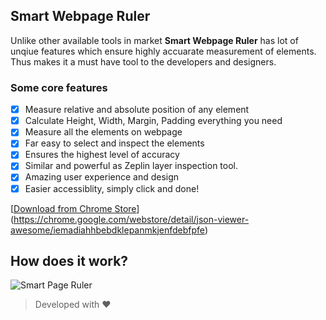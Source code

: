## Smart Webpage Ruler
Unlike other available tools in market **Smart Webpage Ruler** has lot of unqiue features which ensure highly accuarate measurement of elements. Thus makes it a must have tool to the developers and designers.


### Some core features

- [x] Measure relative and absolute position of any element
- [x] Calculate Height, Width, Margin, Padding everything you need
- [x] Measure all the elements on webpage
- [x] Far easy to select and inspect the elements
- [x] Ensures the highest level of accuracy
- [x] Similar and powerful as Zeplin layer inspection tool.
- [x] Amazing user experience and design
- [x] Easier accessiblity, simply click and done!

[[Download from Chrome Store](https://raw.githubusercontent.com/rbrahul/Smart-Webpage-Ruler/master/images/chrome.ico)](https://chrome.google.com/webstore/detail/json-viewer-awesome/iemadiahhbebdklepanmkjenfdebfpfe)

## How does it work?

![Smart Page Ruler](https://raw.githubusercontent.com/rbrahul/Smart-Webpage-Ruler/master/images/smart-page-ruler-animated-image.gif)


> Developed with ❤️
